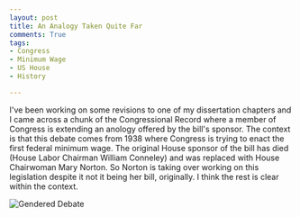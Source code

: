 ```yaml
---
layout: post
title: An Analogy Taken Quite Far
comments: True
tags:
- Congress
- Minimum Wage
- US House
- History

---
```


I've been working on some revisions to one of my dissertation chapters and I came across a chunk of the Congressional Record where a member of Congress is extending an anology offered by the bill's sponsor. The context is that this debate comes from 1938 where Congress is trying to enact the first federal minimum wage. The original House sponsor of the bill has died (House Labor Chairman William Conneley) and was replaced with House Chairwoman Mary Norton. So Norton is taking over working on this legislation despite it not it being her bill, originally. I think the rest is clear within the context.

![Gendered Debate](http://adamolson.org/files/images/posts/wageenactment/gendered.png "House Debate")

